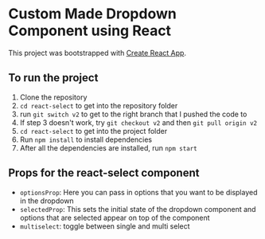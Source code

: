 # Custom Made Dropdown Component using React

This project was bootstrapped with [Create React App](https://github.com/facebook/create-react-app).

## To run the project

1) Clone the repository 
2) `cd react-select` to get into the repository folder
3) run `git switch v2` to get to the right branch that I pushed the code to
4) If step 3 doesn't work, try `git checkout v2` and then `git pull origin v2`
4) `cd react-select` to get into the project folder
5) Run `npm install` to install dependencies
6) After all the dependencies are installed, run `npm start`

## Props for the react-select component
- `optionsProp`: Here you can pass in options that you want to be displayed in the dropdown
- `selectedProp`: This sets the initial state of the dropdown component and options that are selected appear on top of the component
- `multiselect`: toggle between single and multi select
